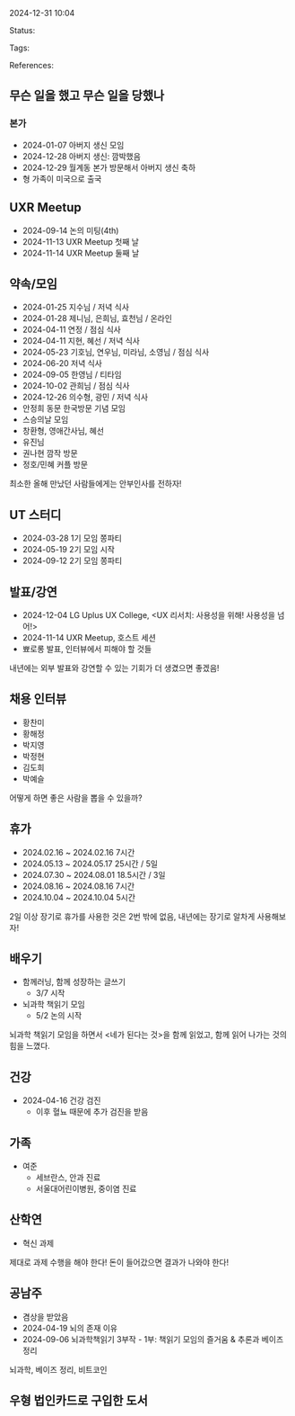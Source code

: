 2024-12-31 10:04

Status:

Tags:

References:


## 무슨 일을 했고 무슨 일을 당했나
### 본가
- 2024-01-07 아버지 생신 모임
- 2024-12-28 아버지 생신: 깜박했음
- 2024-12-29 월계동 본가 방문해서 아버지 생신 축하
- 형 가족이 미국으로 출국


## UXR Meetup
- 2024-09-14 논의 미팅(4th)
- 2024-11-13 UXR Meetup 첫째 날
- 2024-11-14 UXR Meetup 둘째 날


## 약속/모임
- 2024-01-25 지수님 / 저녁 식사
- 2024-01-28 제니님, 은희님, 효천님 / 온라인
- 2024-04-11 연정 / 점심 식사
- 2024-04-11 지현, 혜선 / 저녁 식사
- 2024-05-23 기호님, 연우님, 미라님, 소영님 / 점심 식사
- 2024-06-20 저녁 식사
- 2024-09-05 한영님 / 티타임
- 2024-10-02 관희님 / 점심 식사
- 2024-12-26 의수형, 광민 / 저녁 식사
- 안정희 동문 한국방문 기념 모임
- 스승의날 모임
- 창환형, 영애간사님, 혜선
- 유진님
- 권나현 깜작 방문
- 정호/민혜 커플 방문

최소한 올해 만났던 사람들에게는 안부인사를 전하자!


## UT 스터디
- 2024-03-28 1기 모임 쫑파티
- 2024-05-19 2기 모임 시작
- 2024-09-12 2기 모임 쫑파티

## 발표/강연
- 2024-12-04 LG Uplus UX College, <UX 리서치: 사용성을 위해! 사용성을 넘어!>
- 2024-11-14 UXR Meetup, 호스트 세션
- 뾰로롱 발표, 인터뷰에서 피해야 할 것들

내년에는 외부 발표와 강연할 수 있는 기회가 더 생겼으면 좋겠음!

## 채용 인터뷰
- 황찬미
- 황해정
- 박지영
- 박정현
- 김도희
- 박예슬

어떻게 하면 좋은 사람을 뽑을 수 있을까?


## 휴가
- 2024.02.16 ~ 2024.02.16	7시간
- 2024.05.13 ~ 2024.05.17	25시간 / 5일
- 2024.07.30 ~ 2024.08.01	18.5시간 / 3일
- 2024.08.16 ~ 2024.08.16	7시간
- 2024.10.04 ~ 2024.10.04	5시간

2일 이상 장기로 휴가를 사용한 것은 2번 밖에 없음, 내년에는 장기로 알차게 사용해보자!



## 배우기
- 함께러닝, 함께 성장하는 글쓰기
	- 3/7 시작
- 뇌과학 책읽기 모임
	- 5/2 논의 시작

뇌과학 책읽기 모임을 하면서 <네가 된다는 것>을 함께 읽었고, 함께 읽어 나가는 것의 힘을 느꼈다.


## 건강
- 2024-04-16 건강 검진
	- 이후 혈뇨 때문에 추가 검진을 받음

## 가족
- 여준
	- 세브란스, 안과 진료
	- 서울대어린이병원, 중이염 진료

## 산학연
- 혁신 과제

제대로 과제 수행을 해야 한다!
돈이 들어갔으면 결과가 나와야 한다!

## 공남주
- 겸상을 받았음
- 2024-04-19 뇌의 존재 이유
- 2024-09-06 뇌과학책읽기 3부작 - 1부: 책읽기 모임의 즐거움 & 추론과 베이즈 정리

뇌과학, 베이즈 정리, 비트코인


## 우형 법인카드로 구입한 도서

